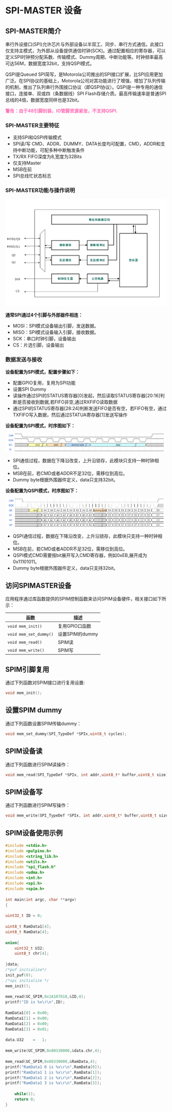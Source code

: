 # SPI-MASTER 设备



## SPI-MASTER简介

串行外设接口(SPI)允许芯片与外部设备以半双工、同步、串行方式通信。此接口仅支持主模式，为外部从设备提供通信时钟(SCK)。通过配置相应的寄存器，可以定义SPI时钟预分配系数、传输模式、Dummy周期、中断功能等。时钟频率最高可达56M，数据宽度32bit，支持QSPI模式。

QSPI是Queued SPI简写，是Motorola公司推出的SPI接口扩展，比SPI应用更加广泛。在SPI协议的基础上，Motorola公司对其功能进行了增强，增加了队列传输的机制，推出了队列串行外围接口协议（即QSPI协议）。QSPI是一种专用的通信接口，连接单、双或四（条数据线）SPI Flash存储介质。最高传输速率是普通SPI总线的4倍，数据宽度同样也是32bit。

<font color= HotPink>**警告：由于48引脚封装，IO管脚资源紧张，不支持QSPI.**</font>

### SPI-MASTER主要特征

- 支持SPI和QSPI传输模式
- SPI读/写 CMD、ADDR、DUMMY、DATA长度均可配置，CMD，ADDR和支持中断功能，可配多种中断触发条件
- TX/RX FIFO深度为8,宽度为32Bits
- 仅支持Master
- MSB在前
- SPI总线忙状态标志

### SPI-MASTER功能与操作说明

<div align=left>
    <img src="spim.png">
</div>

**通常SPI通过4个引脚与外部器件相连：**

- MOSI：SPI模式设备输出引脚，发送数据。
- MISO：SPI模式设备输入引脚，接收数据。
- SCK：串口时钟引脚，设备输出
- CS：片选引脚，设备输出

### 数据发送与接收

**设备配置为SPI模式，配置步骤如下：**

- 配置GPIO复用，复用为SPI功能
- 设置SPI Dummy
-  读操作通过SPI的STATUS寄存器[0]发起，然后读取STATUS寄存器[20:16]判断是否接收到数据,若FIFO非空,通过RXFIFO读取数据
- 通过SPI的STATUS寄存器[28:24]判断发送FIFO是否有空，若FIFO有空，通过TXFIFO写入数据，然后通过STATUA寄存器[1]发送写操作

**设备配置为SPI模式，时序图如下：**

<div align=left>
    <img src ="spimtime.png">
</div>

- SPI通信过程，数据在下降沿改变，上升沿锁存，此模块只支持一种时钟相位。
- MSB在前，若CMD或者ADDR不足32位，需移位到高位。
- Dummy byte根据外围器件定义，data只支持32bit。

**设备配置为QSPI模式，时序图如下：**

<div align=left>
    <img src = "qspitime.png">
</div>

- QSPI通信过程，数据在下降沿改变，上升沿锁存，此模块只支持一种时钟相位。
- MSB在前，若CMD或者ADDR不足32位，需移位到高位。
- QSPI模式CMD需要按bit展开写入CMD寄存器，例如0xEB,展开成为0x11101011。
- Dummy byte根据外围器件定义，data只支持32bit。

## 访问SPIMASTER设备

应用程序通过库函数提供的SPIM控制函数来访问SPIM设备硬件，相关接口如下所示：

| 函数                   | 描述            |
| ---------------------- | --------------- |
| `void mem_init()`      | 复用GPIO口函数  |
| `void mem_set_dummy()` | 设置SPIM的dummy |
| `void mem_read()`      | SPIM读          |
| `void mem_write()`     | SPIM写          |



## SPIM引脚复用

通过下列函数对SPIM接口进行复用设置:

```C
void mem_init();
```

## 设置SPIM dummy

通过下列函数设置SPIM传输dummy：

```C
void mem_set_dummy(SPI_TypeDef *SPIx,uint8_t cycles);
```

## SPIM设备读

通过下列函数进行SPIM读操作：

```C
void mem_read(SPI_TypeDef *SPIx, int addr,uint8_t* buffer,uint8_t size);
```

## SPIM设备写

通过下列函数进行SPIM写操作：

```C
void mem_write(SPI_TypeDef *SPIx, int addr,uint8_t* buffer,uint8_t size);
```



## SPIM设备使用示例

```C
#include <stdio.h>
#include <pulpino.h>
#include <string_lib.h>
#include <utils.h>
#include "spi_flash.h"
#include <udma.h>
#include <int.h>
#include <spi.h>
#include <spim.h>

int main(int argc, char **argv)
{

uint32_t ID = 0;

uint8_t RamData1[4];
uint8_t RamData[4];

union{
	uint32_t U32;
	uint8_t chr[4];
	
}data;
/*puf initialize*/
init_puf(0);
/*spi initialize */
mem_init();

mem_read(UC_SPIM,0x1A107018,&ID,4);
printf("ID is %x\r\n",ID);

RamData1[0]	= 0x00;
RamData1[1]	= 0x00;
RamData1[2]	= 0x00;
RamData1[3]	= 0x01;

data.U32	=	1;

mem_write(UC_SPIM,0x00330000,&data.chr,4);

mem_read(UC_SPIM,0x00330000,&RamData,4);
printf("RamData1 0 is %x\r\n",RamData[0]);
printf("RamData1 1 is %x\r\n",RamData[1]);
printf("RamData1 2 is %x\r\n",RamData[2]);
printf("RamData1 3 is %x\r\n",RamData[3]);

	while(1);
	return 0;
}
```

